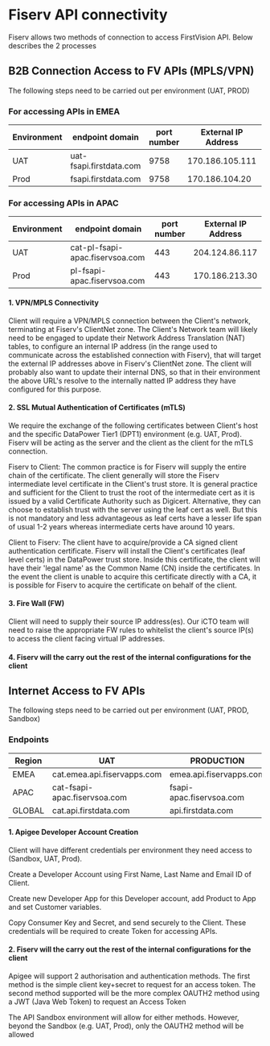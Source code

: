 # Fiserv API connectivity

Fiserv allows two methods of connection to access FirstVision API. Below describes the 2 processes

## B2B Connection Access to FV APIs (MPLS/VPN)

The following steps need to be carried out per environment (UAT, PROD)

### For accessing APIs in EMEA

| **Environment** | **endpoint domain**      | **port number** | **External IP Address** | **DR External IP Address**           |
|-----------------|--------------------------|-----------------|-------------------------|--------------------------------------|
| UAT             | uat-fsapi.firstdata.com  | 9758            | 170.186.105.111         | n/a                                  |
| Prod            | fsapi.firstdata.com      | 9758            | 170.186.104.20          | 170.186.105.189                      |

### For accessing APIs in APAC

| **Environment** | **endpoint domain**              | **port number** | **External IP Address** |
|-----------------|----------------------------------|-----------------|-------------------------|
| UAT             | cat-pl-fsapi-apac.fiservsoa.com  | 443             | 204.124.86.117          |
| Prod            | pl-fsapi-apac.fiservsoa.com      | 443             | 170.186.213.30          |

#### 1. VPN/MPLS Connectivity

Client will require a VPN/MPLS connection between the Client's network, terminating at Fiserv's ClientNet zone. The Client's Network team will likely need to be engaged to update their Network Address Translation (NAT) tables, to configure an internal IP address (in the range used to communicate across the established connection with Fiserv), that will target the external IP addresses above in Fiserv's ClientNet zone. The client will probably also want to update their internal DNS, so that in their environment the above URL's resolve to the internally natted IP address they have configured for this purpose.

#### 2. SSL Mutual Authentication of Certificates (mTLS)

We require the exchange of the following certificates between Client's host and the specific DataPower Tier1 (DPT1) environment (e.g. UAT, Prod). Fiserv will be acting as the server and the client as the client for the mTLS connection.

Fiserv to Client: The common practice is for Fiserv will supply the entire chain of the certificate. The client generally will store the Fiserv intermediate level certificate in the Client's trust store. It is general practice and sufficient for the Client to trust the root of the intermediate cert as it is issued by a valid Certificate Authority such as Digicert. Alternative, they can choose to establish trust with the server using the leaf cert as well. But this is not mandatory and less advantageous as leaf certs have a lesser life span of usual 1-2 years whereas intermediate certs have around 10 years.

Client to Fiserv: The client have to acquire/provide a CA signed client authentication certificate. Fiserv will install the Client's certificates (leaf level certs) in the DataPower trust store. Inside this certificate, the client will have their 'legal name' as the Common Name (CN) inside the certificates. In the event the client is unable to acquire this certificate directly with a CA, it is possible for Fiserv to acquire the certificate on behalf of the client.

#### 3. Fire Wall (FW)

Client will need to supply their source IP address(es). Our iCTO team will  need to raise the appropriate FW rules to whitelist the client's source IP(s) to access the client facing virtual IP addresses.

#### 4. Fiserv will the carry out the rest of the internal configurations for the client

## Internet Access to FV APIs

The following steps need to be carried out per environment (UAT, PROD, Sandbox)

### Endpoints

| Region | UAT                          | PRODUCTION               | Generic Sandbox        |
|--------|------------------------------|--------------------------|------------------------|
| EMEA   | cat.emea.api.fiservapps.com  | emea.api.fiservapps.com  | cert.api.firstdata.com |
| APAC   | cat-fsapi-apac.fiservsoa.com | fsapi-apac.fiservsoa.com | cert.api.firstdata.com |
| GLOBAL | cat.api.firstdata.com        | api.firstdata.com        | cert.api.firstdata.com |

#### 1. Apigee Developer Account Creation

Client will have different credentials per environment they need access to (Sandbox, UAT, Prod).

Create a Developer Account using First Name, Last Name and Email ID of Client.

Create new Developer App for this Developer account, add Product to App and set Customer variables.

Copy Consumer Key and Secret, and send securely to the Client. These credentials will be required to create Token for accessing APIs.

#### 2. Fiserv will the carry out the rest of the internal configurations for the client

Apigee will support 2 authorisation and authentication methods. The first method is the simple client key+secret to request for an access token.  The second method supported will be the more complex OAUTH2 method using a JWT (Java Web Token) to request an Access Token

The API Sandbox environment will allow for either methods. However, beyond the Sandbox (e.g. UAT, Prod), only the OAUTH2 method will be allowed

